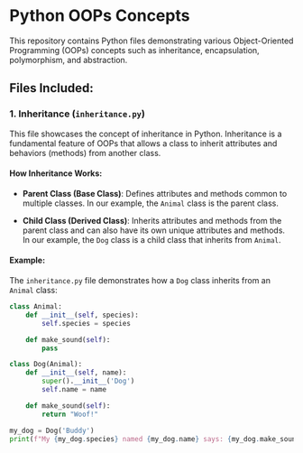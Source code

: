 # Python OOPs Concepts

This repository contains Python files demonstrating various Object-Oriented Programming (OOPs) concepts such as inheritance, encapsulation, polymorphism, and abstraction.

## Files Included:

### 1. Inheritance (`inheritance.py`)

This file showcases the concept of inheritance in Python. Inheritance is a fundamental feature of OOPs that allows a class to inherit attributes and behaviors (methods) from another class.

#### How Inheritance Works:

- **Parent Class (Base Class)**: Defines attributes and methods common to multiple classes. In our example, the `Animal` class is the parent class.

- **Child Class (Derived Class)**: Inherits attributes and methods from the parent class and can also have its own unique attributes and methods. In our example, the `Dog` class is a child class that inherits from `Animal`.

#### Example:

The `inheritance.py` file demonstrates how a `Dog` class inherits from an `Animal` class:

```python
class Animal:
    def __init__(self, species):
        self.species = species

    def make_sound(self):
        pass

class Dog(Animal):
    def __init__(self, name):
        super().__init__('Dog')
        self.name = name

    def make_sound(self):
        return "Woof!"

my_dog = Dog('Buddy')
print(f"My {my_dog.species} named {my_dog.name} says: {my_dog.make_sound()}")
